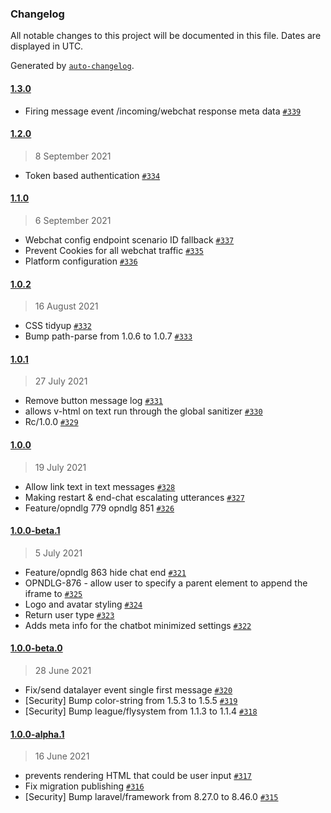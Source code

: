 ### Changelog

All notable changes to this project will be documented in this file. Dates are displayed in UTC.

Generated by [`auto-changelog`](https://github.com/CookPete/auto-changelog).

#### [1.3.0](https://github.com/opendialogai/webchat/compare/1.2.0...1.3.0)

- Firing message event /incoming/webchat response meta data [`#339`](https://github.com/opendialogai/webchat/pull/339)

#### [1.2.0](https://github.com/opendialogai/webchat/compare/1.1.0...1.2.0)

> 8 September 2021

- Token based authentication [`#334`](https://github.com/opendialogai/webchat/pull/334)

#### [1.1.0](https://github.com/opendialogai/webchat/compare/1.0.2...1.1.0)

> 6 September 2021

- Webchat config endpoint scenario ID fallback [`#337`](https://github.com/opendialogai/webchat/pull/337)
- Prevent Cookies for all webchat traffic [`#335`](https://github.com/opendialogai/webchat/pull/335)
- Platform configuration [`#336`](https://github.com/opendialogai/webchat/pull/336)

#### [1.0.2](https://github.com/opendialogai/webchat/compare/1.0.1...1.0.2)

> 16 August 2021

- CSS tidyup [`#332`](https://github.com/opendialogai/webchat/pull/332)
- Bump path-parse from 1.0.6 to 1.0.7 [`#333`](https://github.com/opendialogai/webchat/pull/333)

#### [1.0.1](https://github.com/opendialogai/webchat/compare/1.0.0...1.0.1)

> 27 July 2021

- Remove button message log  [`#331`](https://github.com/opendialogai/webchat/pull/331)
- allows v-html on text run through the global sanitizer [`#330`](https://github.com/opendialogai/webchat/pull/330)
- Rc/1.0.0 [`#329`](https://github.com/opendialogai/webchat/pull/329)

#### [1.0.0](https://github.com/opendialogai/webchat/compare/1.0.0-beta.1...1.0.0)

> 19 July 2021

- Allow link text in text messages [`#328`](https://github.com/opendialogai/webchat/pull/328)
- Making restart & end-chat escalating utterances [`#327`](https://github.com/opendialogai/webchat/pull/327)
- Feature/opndlg 779 opndlg 851 [`#326`](https://github.com/opendialogai/webchat/pull/326)

#### [1.0.0-beta.1](https://github.com/opendialogai/webchat/compare/1.0.0-beta.0...1.0.0-beta.1)

> 5 July 2021

- Feature/opndlg 863 hide chat end [`#321`](https://github.com/opendialogai/webchat/pull/321)
- OPNDLG-876 - allow user to specify a parent element to append the iframe to [`#325`](https://github.com/opendialogai/webchat/pull/325)
- Logo and avatar styling [`#324`](https://github.com/opendialogai/webchat/pull/324)
- Return user type [`#323`](https://github.com/opendialogai/webchat/pull/323)
- Adds meta info for the chatbot minimized settings [`#322`](https://github.com/opendialogai/webchat/pull/322)

#### [1.0.0-beta.0](https://github.com/opendialogai/webchat/compare/1.0.0-alpha.1...1.0.0-beta.0)

> 28 June 2021

- Fix/send datalayer event single first message [`#320`](https://github.com/opendialogai/webchat/pull/320)
- [Security] Bump color-string from 1.5.3 to 1.5.5 [`#319`](https://github.com/opendialogai/webchat/pull/319)
- [Security] Bump league/flysystem from 1.1.3 to 1.1.4 [`#318`](https://github.com/opendialogai/webchat/pull/318)

#### [1.0.0-alpha.1](https://github.com/opendialogai/webchat/compare/1.0.0-alpha.0...1.0.0-alpha.1)

> 16 June 2021

- prevents rendering HTML that could be user input [`#317`](https://github.com/opendialogai/webchat/pull/317)
- Fix migration publishing [`#316`](https://github.com/opendialogai/webchat/pull/316)
- [Security] Bump laravel/framework from 8.27.0 to 8.46.0 [`#315`](https://github.com/opendialogai/webchat/pull/315)
